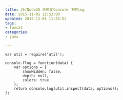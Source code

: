 ```yaml
---
title: JS/NodeJS 格式化Console 下的log
date: 2015-11-01 11:53:00
updated: 2015-11-01 11:53:51
tags: 
- tomcat
categories: 
- java

---
```

    var util = require('util');
    
    console.flog = function(data) {
        var options = {
            showHidden: false,
            depth: null,
            colors: true
        };
        return console.log(util.inspect(data, options));
    };
